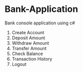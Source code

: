# Bank-Application
Bank console application using c#

1. Create Account
2. Deposit Amount
3. Withdraw Amount
4. Transfer Amount
5. Check Balance
6. Transaction History
7. Logout
